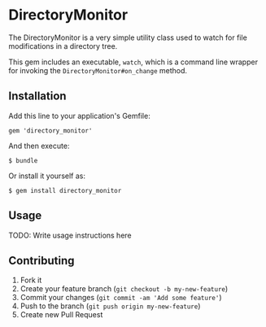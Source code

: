 # DirectoryMonitor

The DirectoryMonitor is a very simple utility class used
to watch for file modifications in a directory tree.

This gem includes an executable, `watch`, which is a command
line wrapper for invoking the `DirectoryMonitor#on_change`
method.

## Installation

Add this line to your application's Gemfile:

    gem 'directory_monitor'

And then execute:

    $ bundle

Or install it yourself as:

    $ gem install directory_monitor

## Usage

TODO: Write usage instructions here

## Contributing

1. Fork it
2. Create your feature branch (`git checkout -b my-new-feature`)
3. Commit your changes (`git commit -am 'Add some feature'`)
4. Push to the branch (`git push origin my-new-feature`)
5. Create new Pull Request
